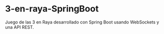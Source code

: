 # 3-en-raya-SpringBoot
Juego de las 3 en Raya desarrollado con Spring Boot usando WebSockets y una API REST.
